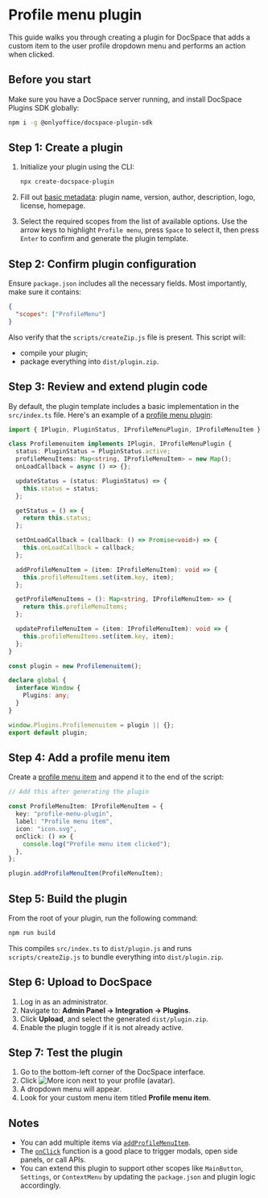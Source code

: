 # Profile menu plugin

This guide walks you through creating a plugin for DocSpace that adds a custom item to the user profile dropdown menu and performs an action when clicked.

## Before you start

Make sure you have a DocSpace server running, and install DocSpace Plugins SDK globally:

``` sh
npm i -g @onlyoffice/docspace-plugin-sdk
```

## Step 1: Create a plugin

1. Initialize your plugin using the CLI:

   ``` sh
   npx create-docspace-plugin
   ```

2. Fill out [basic metadata](/docspace/plugins-sdk/usage-sdk/creating-plugin-template.md): plugin name, version, author, description, logo, license, homepage.

3. Select the required scopes from the list of available options. Use the arrow keys to highlight `Profile menu`, press `Space` to select it, then press `Enter` to confirm and generate the plugin template.

## Step 2: Confirm plugin configuration

Ensure `package.json` includes all the necessary fields. Most importantly, make sure it contains:

```json
{
  "scopes": ["ProfileMenu"]
}
```

Also verify that the `scripts/createZip.js` file is present. This script will:

- compile your plugin;
- package everything into `dist/plugin.zip`.

## Step 3: Review and extend plugin code

By default, the plugin template includes a basic implementation in the `src/index.ts` file. Here's an example of a [profile menu plugin](/docspace/plugins-sdk/usage-sdk/coding-plugin/plugin-types/profilemenuplugin.md):

``` ts
import { IPlugin, PluginStatus, IProfileMenuPlugin, IProfileMenuItem } from '@onlyoffice/docspace-plugin-sdk'

class Profilemenuitem implements IPlugin, IProfileMenuPlugin {
  status: PluginStatus = PluginStatus.active;
  profileMenuItems: Map<string, IProfileMenuItem> = new Map();
  onLoadCallback = async () => {};

  updateStatus = (status: PluginStatus) => {
    this.status = status;
  };

  getStatus = () => {
    return this.status;
  };

  setOnLoadCallback = (callback: () => Promise<void>) => {
    this.onLoadCallback = callback;
  };

  addProfileMenuItem = (item: IProfileMenuItem): void => {
    this.profileMenuItems.set(item.key, item);
  };

  getProfileMenuItems = (): Map<string, IProfileMenuItem> => {
    return this.profileMenuItems;
  };

  updateProfileMenuItem = (item: IProfileMenuItem): void => {
    this.profileMenuItems.set(item.key, item);
  };
}

const plugin = new Profilemenuitem();

declare global {
  interface Window {
    Plugins: any;
  }
}

window.Plugins.Profilemenuitem = plugin || {};
export default plugin;
```

## Step 4: Add a profile menu item

Create a [profile menu item](/docspace/plugins-sdk/usage-sdk/coding-plugin/plugin-items/profilemenuitem.md) and append it to the end of the script:

``` ts
// Add this after generating the plugin

const ProfileMenuItem: IProfileMenuItem = {
  key: "profile-menu-plugin",
  label: "Profile menu item",
  icon: "icon.svg",
  onClick: () => {
    console.log("Profile menu item clicked");
  },
};

plugin.addProfileMenuItem(ProfileMenuItem);
```

## Step 5: Build the plugin

From the root of your plugin, run the following command:

``` sh
npm run build
```

This compiles `src/index.ts` to `dist/plugin.js` and runs `scripts/createZip.js` to bundle everything into `dist/plugin.zip`.

## Step 6: Upload to DocSpace

1. Log in as an administrator.
2. Navigate to: **Admin Panel → Integration → Plugins**.
3. Click **Upload**, and select the generated `dist/plugin.zip`.
4. Enable the plugin toggle if it is not already active.

## Step 7: Test the plugin

1. Go to the bottom-left corner of the DocSpace interface.
2. Click ![More icon](/assets/images/docspace/more-icon.png) next to your profile (avatar).
3. A dropdown menu will appear.
4. Look for your custom menu item titled **Profile menu item**.

## Notes

- You can add multiple items via [`addProfileMenuItem`](/docspace/plugins-sdk/usage-sdk/coding-plugin/plugin-types/profilemenuplugin.md#addprofilemenuitem).
- The [`onClick`](/docspace/plugins-sdk/usage-sdk/coding-plugin/plugin-items/profilemenuitem.md#onclick) function is a good place to trigger modals, open side panels, or call APIs.
- You can extend this plugin to support other scopes like `MainButton`, `Settings`, or `ContextMenu` by updating the `package.json` and plugin logic accordingly.
